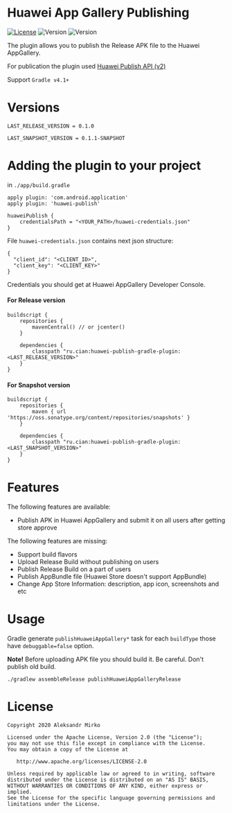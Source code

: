 # Huawei App Gallery Publishing

[![License](https://img.shields.io/github/license/srs/gradle-node-plugin.svg)](http://www.apache.org/licenses/LICENSE-2.0.html)
![Version](https://img.shields.io/badge/Version-0.1.0-green.svg)
![Version](https://img.shields.io/badge/Version-0.1.1_snapshot-yellow.svg)

The plugin allows you to publish the Release APK file to the Huawei AppGallery.

For publication the plugin used [Huawei Publish API (v2)](https://developer.huawei.com/consumer/en/service/hms/catalog/AGCConnectAPI.html)

Support `Gradle v4.1+` 

# Versions

```
LAST_RELEASE_VERSION = 0.1.0
```
```
LAST_SNAPSHOT_VERSION = 0.1.1-SNAPSHOT
```
# Adding the plugin to your project

in `./app/build.gradle`

```
apply plugin: 'com.android.application'
apply plugin: 'huawei-publish'

huaweiPublish {
    credentialsPath = "<YOUR_PATH>/huawei-credentials.json"
}
```  

File `huawei-credentials.json` contains next json structure:
```
{
  "client_id": "<CLIENT_ID>",
  "client_key": "<CLIENT_KEY>"
}
```
Credentials you should get at Huawei AppGallery Developer Console.  

#### For Release version 
```
buildscript {
    repositories {
        mavenCentral() // or jcenter()
    }

    dependencies {
        classpath "ru.cian:huawei-publish-gradle-plugin:<LAST_RELEASE_VERSION>"
    }
}
```
#### For Snapshot version 
```
buildscript {
    repositories {
        maven { url 'https://oss.sonatype.org/content/repositories/snapshots' }
    }

    dependencies {
        classpath "ru.cian:huawei-publish-gradle-plugin:<LAST_SNAPSHOT_VERSION>"
    }
}
```

# Features

The following features are available:

* Publish APK in Huawei AppGallery and submit it on all users after getting store approve 

The following features are missing:

* Support build flavors
* Upload Release Build without publishing on users 
* Publish Release Build on a part of users
* Publish AppBundle file (Huawei Store doesn't support AppBundle)
* Change App Store Information: description, app icon, screenshots and etc

# Usage 

Gradle generate `publishHuaweiAppGallery*` task for each `buildType` those have `debuggable=false` option.

**Note!** Before uploading APK file you should build it. Be careful. Don't publish old build. 
 
```
./gradlew assembleRelease publishHuaweiAppGalleryRelease
```

# License

```
Copyright 2020 Aleksandr Mirko

Licensed under the Apache License, Version 2.0 (the "License");
you may not use this file except in compliance with the License.
You may obtain a copy of the License at

   http://www.apache.org/licenses/LICENSE-2.0

Unless required by applicable law or agreed to in writing, software
distributed under the License is distributed on an "AS IS" BASIS,
WITHOUT WARRANTIES OR CONDITIONS OF ANY KIND, either express or implied.
See the License for the specific language governing permissions and
limitations under the License.
```